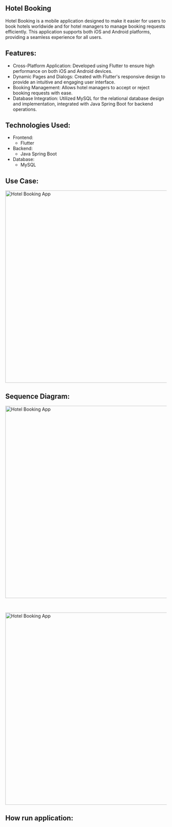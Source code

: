 ## Hotel Booking
Hotel Booking is a mobile application designed to make it easier for users to book hotels worldwide and for hotel managers to manage booking requests efficiently. This application supports both iOS and Android platforms, providing a seamless experience for all users.

## Features:
- Cross-Platform Application: Developed using Flutter to ensure high performance on both iOS and Android devices.
- Dynamic Pages and Dialogs: Created with Flutter's responsive design to provide an intuitive and engaging user interface.
- Booking Management: Allows hotel managers to accept or reject booking requests with ease.
- Database Integration: Utilized MySQL for the relational database design and implementation, integrated with Java Spring Boot for backend operations.


## Technologies Used:
- Frontend:
  - Flutter
- Backend:
  - Java Spring Boot
- Database:
  - MySQL


## Use Case:

<img src="https://github.com/NaeemAbu-Eideh/hotel-booking/assets/131676954/d20fc7e4-a6e7-490c-a65c-1d135a545b48" alt="Hotel Booking App" width="600">


## Sequence Diagram:

<p><img src="https://github.com/NaeemAbu-Eideh/hotel-booking/assets/131676954/f361faa1-3d67-45f9-a259-67dd907ad6e0" alt="Hotel Booking App" width="600"></p>
<br>
<p><img src="https://github.com/NaeemAbu-Eideh/hotel-booking/assets/131676954/6cad5cca-2b4d-49c3-acbb-9d092529589a" alt="Hotel Booking App" width="600"></p>

## How run application:
